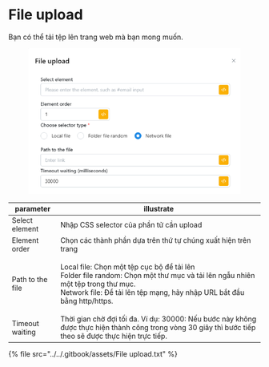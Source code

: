 # File upload

Bạn có thể tải tệp lên trang web mà bạn mong muốn.

<figure><img src="../../.gitbook/assets/File upload.png" alt=""><figcaption></figcaption></figure>

| parameter        | illustrate                                                                                                                                                                                                         |
| ---------------- | ------------------------------------------------------------------------------------------------------------------------------------------------------------------------------------------------------------------ |
| Select element   | Nhập CSS selector của phần tử cần upload                                                                                                                                                                           |
| Element order    | Chọn các thành phần dựa trên thứ tự chúng xuất hiện trên trang                                                                                                                                                     |
| Path to the file | <p>Local file: Chọn một tệp cục bộ để tải lên<br>Folder file random: Chọn một thư mục và tải lên ngẫu nhiên một tệp trong thư mục.<br>Network file: Để tải lên tệp mạng, hãy nhập URL bắt đầu bằng http/https.</p> |
| Timeout waiting  | Thời gian chờ đợi tối đa. Ví dụ: 30000: Nếu bước này không được thực hiện thành công trong vòng 30 giây thì bước tiếp theo sẽ được thực hiện trực tiếp.                                                            |

{% file src="../../.gitbook/assets/File upload.txt" %}
